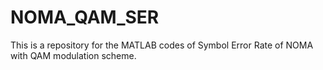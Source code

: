 # NOMA_QAM_SER
This is a repository for the MATLAB codes of Symbol Error Rate of NOMA with QAM modulation scheme.
